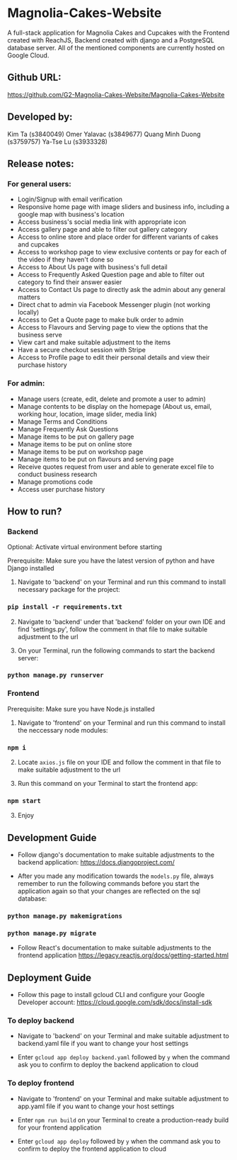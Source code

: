 # Magnolia-Cakes-Website

A full-stack application for Magnolia Cakes and Cupcakes with the Frontend created with ReachJS, Backend created with django and a PostgreSQL database server. All of the mentioned components are currently hosted on Google Cloud.


## Github URL:

https://github.com/G2-Magnolia-Cakes-Website/Magnolia-Cakes-Website

## Developed by:

Kim Ta (s3840049)
Omer Yalavac (s3849677)
Quang Minh Duong (s3759757)
Ya-Tse Lu (s3933328)

## Release notes:

### For general users:

- Login/Signup with email verification
- Responsive home page with image sliders and business info, including a google map with business's location
- Access business's social media link with appropriate icon
- Access gallery page and able to filter out gallery category
- Access to online store and place order for different variants of cakes and cupcakes
- Access to workshop page to view exclusive contents or pay for each of the video if they haven't done so
- Access to About Us page with business's full detail
- Access to Frequently Asked Question page and able to filter out category to find their answer easier
- Access to Contact Us page to directly ask the admin about any general matters
- Direct chat to admin via Facebook Messenger plugin (not working locally)
- Access to Get a Quote page to make bulk order to admin
- Access to Flavours and Serving page to view the options that the business serve
- View cart and make suitable adjustment to the items
- Have a secure checkout session with Stripe
- Access to Profile page to edit their personal details and view their purchase history

### For admin:

- Manage users (create, edit, delete and promote a user to admin)
- Manage contents to be display on the homepage (About us, email, working hour, location, image slider, media link)
- Manage Terms and Conditions
- Manage Frequently Ask Questions
- Manage items to be put on gallery page
- Manage items to be put on online store
- Manage items to be put on workshop page
- Manage items to be put on flavours and serving page
- Receive quotes request from user and able to generate excel file to conduct business research
- Manage promotions code 
- Access user purchase history

## How to run?

### Backend

Optional: Activate virtual environment before starting

Prerequisite: Make sure you have the latest version of python and have Django installed

1. Navigate to 'backend' on your Terminal and run this command to install necessary package for the project:

### `pip install -r requirements.txt`

2. Navigate to 'backend' under that 'backend' folder on your own IDE and find 'settings.py', follow the comment in that file to make suitable adjustment to the url

3. On your Terminal, run the following commands to start the backend server:

### `python manage.py runserver`

### Frontend

Prerequisite: Make sure you have Node.js installed

1. Navigate to 'frontend' on your Terminal and run this command to install the neccessary node modules:

### `npm i`

2. Locate `axios.js` file on your IDE and follow the comment in that file to make suitable adjustment to the url

3. Run this command on your Terminal to start the frontend app:

### `npm start`

3. Enjoy

## Development Guide

- Follow django's documentation to make suitable adjustments to the backend application: https://docs.djangoproject.com/

- After you made any modification towards the `models.py` file, always remember to run the following commands before you start the application again so that your changes are reflected on the sql database:

### `python manage.py makemigrations`

### `python manage.py migrate`

- Follow React's documentation to make suitable adjustments to the frontend application https://legacy.reactjs.org/docs/getting-started.html

## Deployment Guide

- Follow this page to install gcloud CLI and configure your Google Developer account: https://cloud.google.com/sdk/docs/install-sdk

### To deploy backend

- Navigate to 'backend' on your Terminal and make suitable adjustment to backend.yaml file if you want to change your host settings

- Enter `gcloud app deploy backend.yaml` followed by `y` when the command ask you to confirm to deploy the backend application to cloud

### To deploy frontend

- Navigate to 'frontend' on your Terminal and make suitable adjustment to app.yaml file if you want to change your host settings

- Enter `npm run build` on your Terminal to create a production-ready build for your frontend application

- Enter `gcloud app deploy` followed by `y` when the command ask you to confirm to deploy the frontend application to cloud
